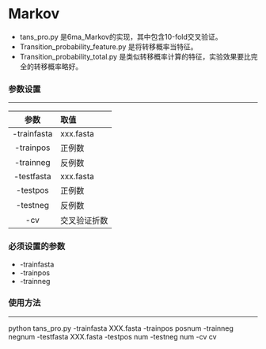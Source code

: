 # Markov

* tans_pro.py 是6ma_Markov的实现，其中包含10-fold交叉验证。
* Transition_probability_feature.py 是将转移概率当特征。
* Transition_probability_total.py 是类似转移概率计算的特征，实验效果要比完全的转移概率略好。

### 参数设置
*******************

|参数|取值|
|:-:|:-|  
|-trainfasta|xxx.fasta|    
-trainpos|    	正例数  
-trainneg|       	反例数  
-testfasta  | 	 xxx.fasta
-testpos   | 	正例数  
-testneg  |		反例数  
-cv   |		交叉验证折数  
### 必须设置的参数
* -trainfasta
* -trainpos
* -trainneg
### 使用方法
*********************
python tans_pro.py  -trainfasta XXX.fasta -trainpos posnum -trainneg negnum -testfasta XXX.fasta -testpos num -testneg num -cv cv
